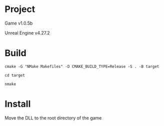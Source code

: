 # Project

Game v1.0.5b

Unreal Engine v4.27.2

# Build

```shell
cmake -G "NMake Makefiles" -D CMAKE_BUILD_TYPE=Release -S . -B target

cd target

nmake
```

# Install

Move the DLL to the root directory of the game
